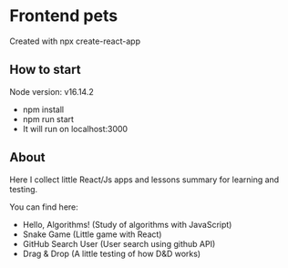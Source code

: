 # Frontend pets

Created with npx create-react-app

## How to start

Node version: v16.14.2

- npm install
- npm run start
- It will run on localhost:3000

## About

Here I collect little React/Js apps and lessons summary for learning and testing.

You can find here:

- Hello, Algorithms! (Study of algorithms with JavaScript)
- Snake Game (Little game with React)
- GitHub Search User (User search using github API)
- Drag & Drop (A little testing of how D&D works)
